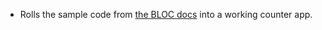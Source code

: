 - Rolls the sample code from [the BLOC docs](https://bloclibrary.dev/#/flutterbloccoreconcepts?id=counter_pagedart) into a working counter app.
